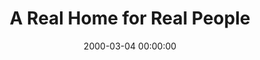 ---
layout: series
series: "A Real Home for Real People"
permalink: "/a-real-home-for-real-people/"
title: A Real Home for Real People
date: 2000-03-04 00:00:00
endDate: 1900-01-01 00:00:00
description: "Kickoff for our series surrounding our building campaign. "
src: "http://s3.amazonaws.com/crossroads-media/images/legacy/content/GenericCrnerSign.jpg"
---